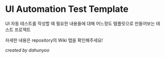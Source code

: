 # UI Automation Test Template

UI 자동 테스트를 작성할 때 필요한 내용들에 대해 어느정도 템플릿으로 만들어보는 테스트 프로젝트

자세한 내용은 repository의 Wiki 탭을 확인해주세요!

_created by dahunyoo_